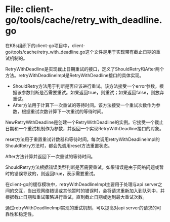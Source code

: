 # File: client-go/tools/cache/retry_with_deadline.go

在K8s组织下的client-go项目中，client-go/tools/cache/retry_with_deadline.go这个文件是用于实现带有截止日期的重试机制的。

RetryWithDeadline是实现截止日期重试的接口，定义了ShouldRetry和After两个方法。retryWithDeadlineImpl是RetryWithDeadline接口的具体实现。

- ShouldRetry方法用于判断是否应该进行重试。该方法接受一个error参数，根据该参数判断是否需要重试。如果返回true，则重试；如果返回false，则放弃重试。
- After方法用于计算下一次重试的等待时间。该方法接受一个重试次数作为参数，根据重试次数计算下一次重试的等待时间。

NewRetryWithDeadline是创建一个RetryWithDeadline的实例。它接受一个截止日期和一个重试机制作为参数，并返回一个实现RetryWithDeadline接口的对象。

reset方法用于重置重试计数器和等待时间。每次调用retryWithDeadlineImpl的ShouldRetry方法时，都会先调用reset方法重置状态。

After方法计算并返回下一次重试的等待时间。

ShouldRetry方法根据错误类型判断是否需要重试。如果错误是由于网络问题或暂时的错误导致的，则返回true，表示需要重试。

在client-go的缓存模块中，retryWithDeadlineImpl主要用于处理与api server之间的交互，当出现网络错误或其他暂时的错误时，会将请求重新加入到队列中，并根据截止日期和重试策略进行重试，直到截止日期或达到最大重试次数。

通过retryWithDeadlineImpl实现的重试机制，可以提高对api server的请求的可靠性和稳定性。

